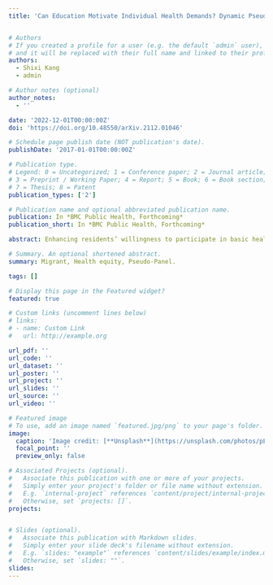 ```yaml
---
title: 'Can Education Motivate Individual Health Demands? Dynamic Pseudo-panel Evidence from China’s Immigration.'


# Authors
# If you created a profile for a user (e.g. the default `admin` user), write the username (folder name) here
# and it will be replaced with their full name and linked to their profile.
authors:
  - Shixi Kang
  - admin

# Author notes (optional)
author_notes:
  - ''

date: '2022-12-01T00:00:00Z'
doi: 'https://doi.org/10.48550/arXiv.2112.01046'

# Schedule page publish date (NOT publication's date).
publishDate: '2017-01-01T00:00:00Z'

# Publication type.
# Legend: 0 = Uncategorized; 1 = Conference paper; 2 = Journal article;
# 3 = Preprint / Working Paper; 4 = Report; 5 = Book; 6 = Book section;
# 7 = Thesis; 8 = Patent
publication_types: ['2']

# Publication name and optional abbreviated publication name.
publication: In *BMC Public Health, Forthcoming*
publication_short: In *BMC Public Health, Forthcoming*

abstract: Enhancing residents’ willingness to participate in basic health services is a key initiative to optimize the allo-cation of health care resources and promote equitable improvements in group health. This paper investigates the effect of education on resident health record completion rates using a system GMM model based on pseudo-panel that consisting of five-year cross-sectional data. To mitigate possible endogeneity, this paper controls for cohort effects while also attenuating dynamic bias in the estimation from a dynamic perspective and provides robust estimates based on multi-model regression. The results show that (1) education can give positive returns on health needs to the mobile population under the static perspective, and such returns are underestimated when cohort effects are ignored; (2) there is a significant cumulative effect of file completion rate under the dynamic perspective, and file completion in previous years will have a positive effect on the current year. (3)The positive relationship between education and willingness to make health decisions is also characterized by heterogeneity by gender, generation, and education level itself. Among them, education is more likely to promote decision-making intentions among men and younger groups, and this motivational effect is more significant among those who received basic education.

# Summary. An optional shortened abstract.
summary: Migrant, Health equity, Pseudo-Panel.

tags: []

# Display this page in the Featured widget?
featured: true

# Custom links (uncomment lines below)
# links:
# - name: Custom Link
#   url: http://example.org

url_pdf: ''
url_code: ''
url_dataset: ''
url_poster: ''
url_project: ''
url_slides: ''
url_source: ''
url_video: ''

# Featured image
# To use, add an image named `featured.jpg/png` to your page's folder.
image:
  caption: 'Image credit: [**Unsplash**](https://unsplash.com/photos/pLCdAaMFLTE)'
  focal_point: ''
  preview_only: false

# Associated Projects (optional).
#   Associate this publication with one or more of your projects.
#   Simply enter your project's folder or file name without extension.
#   E.g. `internal-project` references `content/project/internal-project/index.md`.
#   Otherwise, set `projects: []`.
projects:


# Slides (optional).
#   Associate this publication with Markdown slides.
#   Simply enter your slide deck's filename without extension.
#   E.g. `slides: "example"` references `content/slides/example/index.md`.
#   Otherwise, set `slides: ""`.
slides: 
---
```

